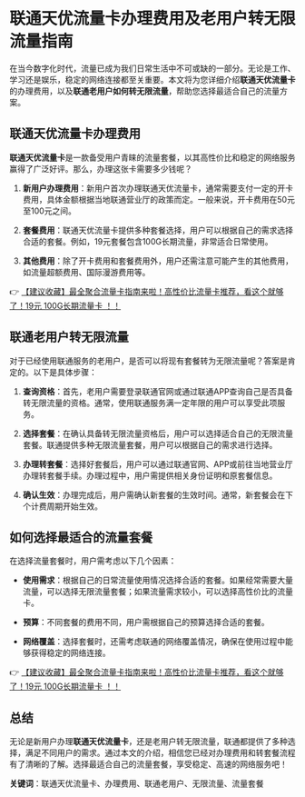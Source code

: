 # 联通天优流量卡办理费用及老用户转无限流量指南

在当今数字化时代，流量已成为我们日常生活中不可或缺的一部分。无论是工作、学习还是娱乐，稳定的网络连接都至关重要。本文将为您详细介绍**联通天优流量卡**的办理费用，以及**联通老用户如何转无限流量**，帮助您选择最适合自己的流量方案。

## 联通天优流量卡办理费用

**联通天优流量卡**是一款备受用户青睐的流量套餐，以其高性价比和稳定的网络服务赢得了广泛好评。那么，办理这张卡需要多少钱呢？

1. **新用户办理费用**：新用户首次办理联通天优流量卡，通常需要支付一定的开卡费用，具体金额根据当地联通营业厅的政策而定。一般来说，开卡费用在50元至100元之间。

2. **套餐费用**：联通天优流量卡提供多种套餐选择，用户可以根据自己的需求选择合适的套餐。例如，19元套餐包含100G长期流量，非常适合日常使用。

3. **其他费用**：除了开卡费用和套餐费用外，用户还需注意可能产生的其他费用，如流量超额费用、国际漫游费用等。

👉 [【建议收藏】最全聚合流量卡指南来啦！高性价比流量卡推荐，看这个就够了！19元 100G长期流量卡 ！！](https://bit.ly/Liuliangka)

## 联通老用户转无限流量

对于已经使用联通服务的老用户，是否可以将现有套餐转为无限流量呢？答案是肯定的。以下是具体步骤：

1. **查询资格**：首先，老用户需要登录联通官网或通过联通APP查询自己是否具备转无限流量的资格。通常，使用联通服务满一定年限的用户可以享受此项服务。

2. **选择套餐**：在确认具备转无限流量资格后，用户可以选择适合自己的无限流量套餐。联通提供多种无限流量套餐，用户可以根据自己的需求进行选择。

3. **办理转套餐**：选择好套餐后，用户可以通过联通官网、APP或前往当地营业厅办理转套餐手续。办理过程中，用户需提供相关身份证明和原套餐信息。

4. **确认生效**：办理完成后，用户需确认新套餐的生效时间。通常，新套餐会在下个计费周期开始生效。

## 如何选择最适合的流量套餐

在选择流量套餐时，用户需考虑以下几个因素：

- **使用需求**：根据自己的日常流量使用情况选择合适的套餐。如果经常需要大量流量，可以选择无限流量套餐；如果流量需求较小，可以选择高性价比的流量卡。

- **预算**：不同套餐的费用不同，用户需根据自己的预算选择合适的套餐。

- **网络覆盖**：选择套餐时，还需考虑联通的网络覆盖情况，确保在使用过程中能够获得稳定的网络连接。

👉 [【建议收藏】最全聚合流量卡指南来啦！高性价比流量卡推荐，看这个就够了！19元 100G长期流量卡 ！！](https://bit.ly/Liuliangka)

## 总结

无论是新用户办理**联通天优流量卡**，还是老用户转无限流量，联通都提供了多种选择，满足不同用户的需求。通过本文的介绍，相信您已经对办理费用和转套餐流程有了清晰的了解。选择最适合自己的流量套餐，享受稳定、高速的网络服务吧！

**关键词**：联通天优流量卡、办理费用、联通老用户、无限流量、流量套餐